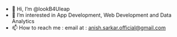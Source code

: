 - 👋 Hi, I’m @lookB4Uleap
- 👀 I’m interested in App Development, Web Development and Data Analytics
- 📫 How to reach me : email at : anish.sarkar.official@gmail.com
